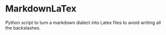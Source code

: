 # MarkdownLaTex
Python script to turn a markdown dialect into Latex files to avoid writing all the backslashes.
